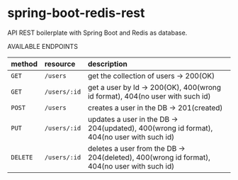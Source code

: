 # spring-boot-redis-rest

API REST boilerplate with Spring Boot and Redis as database.

AVAILABLE ENDPOINTS

| method            | resource          | description                                                                                   |
|:------------------|:------------------|:----------------------------------------------------------------------------------------------|
| `GET`			| `/users`		| get the collection of users -> 200(OK)														|
| `GET`			| `/users/:id`	| get a user by Id -> 200(OK), 400(wrong id format), 404(no user with such id)					|
| `POST`			| `/users`		| creates a user in the DB -> 201(created)														|
| `PUT`			| `/users/:id`	| updates a user in the DB -> 204(updated), 400(wrong id format), 404(no user with such id)		|
| `DELETE`		| `/users/:id`	| deletes a user from the DB -> 204(deleted), 400(wrong id format), 404(no user with such id)	|